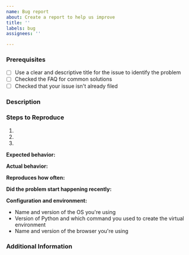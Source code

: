 ```yaml
---
name: Bug report
about: Create a report to help us improve
title: ''
labels: bug
assignees: ''

---
```


### Prerequisites
<!-- Put an x between the brackets for each of the steps below to indicate their completion. -->

- [ ] Use a clear and descriptive title for the issue to identify the problem
- [ ] Checked the FAQ for common solutions
- [ ] Checked that your issue isn't already filed

### Description

<!-- Description of the issue -->

### Steps to Reproduce

1. <!-- First Step -->
2. <!-- Second Step -->
3. <!-- and so on… -->

<!-- Include screenshots and animated GIFs which show you following the described steps and clearly demonstrate the problem -->
<!-- If the problem wasn't triggered by a specific action, describe what you were doing before the problem happened -->

**Expected behavior:**

<!-- What you expect to happen -->

**Actual behavior:**

<!-- What actually happens -->
<!-- Screenshots of any error messages in the terminal or browser console -->

**Reproduces how often:**

<!-- Can you reliably reproduce the issue? If not, provide details about how often the problem happens and under which conditions it normally happens. -->

**Did the problem start happening recently:**

<!-- Was this always a problem or did it start happening recently? -->
<!-- If it started recently, approximately when did it start? If running locally, can you pinpoint the first commit where it breaks? -->

**Configuration and environment:**

- Name and version of the OS you're using
- Version of Python and which command you used to create the virtual environment
- Name and version of the browser you're using

### Additional Information

<!-- Any additional information, configuration or data that might be necessary to reproduce the issue. -->
